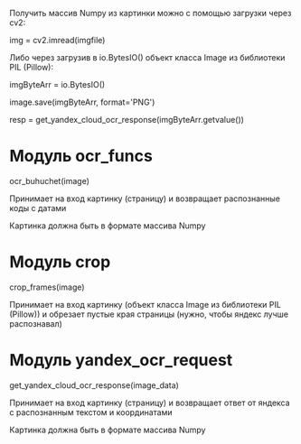 Получить массив Numpy из картинки можно с помощью загрузки через cv2:

img = cv2.imread(imgfile)

Либо через загрузив в io.BytesIO() объект класса Image из библиотеки PIL (Pillow):

imgByteArr = io.BytesIO()

image.save(imgByteArr, format='PNG')

resp = get_yandex_cloud_ocr_response(imgByteArr.getvalue())


# Модуль ocr_funcs
ocr_buhuchet(image)

Принимает на вход картинку (страницу) и возвращает распознанные коды с датами

Картинка должна быть в формате массива Numpy

# Модуль crop
crop_frames(image)

Принимает на вход картинку (объект класса Image из библиотеки PIL (Pillow)) и обрезает пустые края страницы (нужно, чтобы яндекс лучше распознавал)

# Модуль yandex_ocr_request
get_yandex_cloud_ocr_response(image_data)

Принимает на вход картинку (страницу) и возвращает ответ от яндекса с распознанным текстом и координатами

Картинка должна быть в формате массива Numpy

